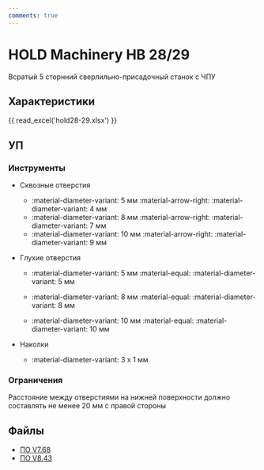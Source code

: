 ```yaml
---
comments: true
---
```


# HOLD Machinery HB 28/29

Всратый 5 сторнний сверлильно-присадочный станок с ЧПУ

## Характеристики

 {{ read_excel('hold28-29.xlsx') }}

## УП

### Инструменты
- Сквозные отверстия
    - :material-diameter-variant: 5 мм :material-arrow-right: :material-diameter-variant: 4 мм
    - :material-diameter-variant: 8 мм :material-arrow-right: :material-diameter-variant: 7 мм
    - :material-diameter-variant: 10 мм :material-arrow-right: :material-diameter-variant: 9 мм

- Глухие отверстия

    - :material-diameter-variant: 5 мм :material-equal: :material-diameter-variant: 5 мм

    - :material-diameter-variant: 8 мм :material-equal: :material-diameter-variant: 8 мм

    - :material-diameter-variant: 10 мм :material-equal: :material-diameter-variant: 10 мм

- Наколки 

    - :material-diameter-variant: 3 x 1 мм 

### Ограничения 

Расстояние между отверстиями на нижней поверхности должно составлять не менее 20 мм с правой стороны

## Файлы
  * [ПО V7.68](https://disk.yandex.com/d/5AvdBPt9AQDFlA)
  * [ПО V8.43](https://disk.yandex.com/d/5QqIr-LRcEzbWA)